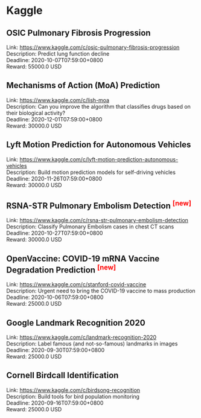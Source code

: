 # Kaggle



## OSIC Pulmonary Fibrosis Progression

Link: https://www.kaggle.com/c/osic-pulmonary-fibrosis-progression  
Description: Predict lung function decline  
Deadline: 2020-10-07T07:59:00+0800  
Reward: 55000.0 USD  


## Mechanisms of Action (MoA) Prediction

Link: https://www.kaggle.com/c/lish-moa  
Description: Can you improve the algorithm that classifies drugs based on their biological activity?  
Deadline: 2020-12-01T07:59:00+0800  
Reward: 30000.0 USD  


## Lyft Motion Prediction for Autonomous Vehicles

Link: https://www.kaggle.com/c/lyft-motion-prediction-autonomous-vehicles  
Description: Build motion prediction models for self-driving vehicles   
Deadline: 2020-11-26T07:59:00+0800  
Reward: 30000.0 USD  


## RSNA-STR Pulmonary Embolism Detection <sup style="color:red">[new]<sup>  

Link: https://www.kaggle.com/c/rsna-str-pulmonary-embolism-detection  
Description: Classify Pulmonary Embolism cases in chest CT scans  
Deadline: 2020-10-27T07:59:00+0800  
Reward: 30000.0 USD  


## OpenVaccine: COVID-19 mRNA Vaccine Degradation Prediction <sup style="color:red">[new]<sup>  

Link: https://www.kaggle.com/c/stanford-covid-vaccine  
Description: Urgent need to bring the COVID-19 vaccine to mass production  
Deadline: 2020-10-06T07:59:00+0800  
Reward: 25000.0 USD  


## Google Landmark Recognition 2020

Link: https://www.kaggle.com/c/landmark-recognition-2020  
Description: Label famous (and not-so-famous) landmarks in images  
Deadline: 2020-09-30T07:59:00+0800  
Reward: 25000.0 USD  


## Cornell Birdcall Identification

Link: https://www.kaggle.com/c/birdsong-recognition  
Description: Build tools for bird population monitoring  
Deadline: 2020-09-16T07:59:00+0800  
Reward: 25000.0 USD  

